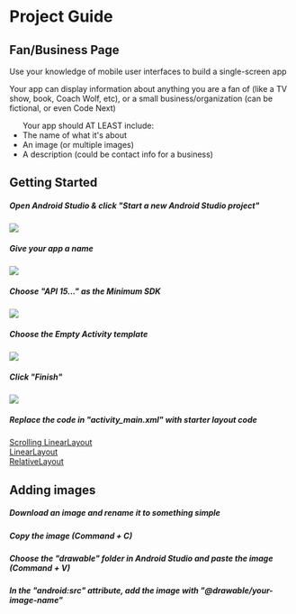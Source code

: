 # Project Guide
## Fan/Business Page

<p>Use your knowledge of mobile user interfaces to build a single-screen app</p>
<p>Your app can display information about anything you are a fan of (like a TV show, book, Coach Wolf, etc), or a small business/organization (can be fictional, or even Code Next)</p>

<ul> Your app should AT LEAST include: 
  <li>The name of what it's about</li>
  <li>An image (or multiple images)</li>
  <li>A description (could be contact info for a business)</li>
</ul>

## Getting Started 

##### Open Android Studio & click "Start a new Android Studio project"

![]("https://github.com/codenextdroid/hub/raw/master/episode-3/fan-business/guide-images/open.png")

##### Give your app a name

![]("https://github.com/codenextdroid/hub/raw/master/episode-3/fan-business/guide-images/configure.png")

##### Choose "API 15..." as the Minimum SDK

![]("guide-images/target-device.png")

##### Choose the Empty Activity template

![]("guide-images/empty.png")

##### Click "Finish"

![]("guide-images/finish.png")

##### Replace the code in "activity_main.xml" with starter layout code

[Scrolling LinearLayout]("../starter-layouts/scrollview-starter.xml")<br>
[LinearLayout]("../starter-layouts/scrollview-starter.xml")<br>
[RelativeLayout]("../starter-layouts/relative-starter.xml")<br>

## Adding images

##### Download an image and rename it to something simple

##### Copy the image (Command + C)

##### Choose the "drawable" folder in Android Studio and paste the image (Command + V)

##### In the "android:src" attribute, add the image with "@drawable/your-image-name"


